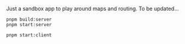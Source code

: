 Just a sandbox app to play around maps and routing. To be updated...

```
pnpm build:server
pnpm start:server

pnpm start:client
```
